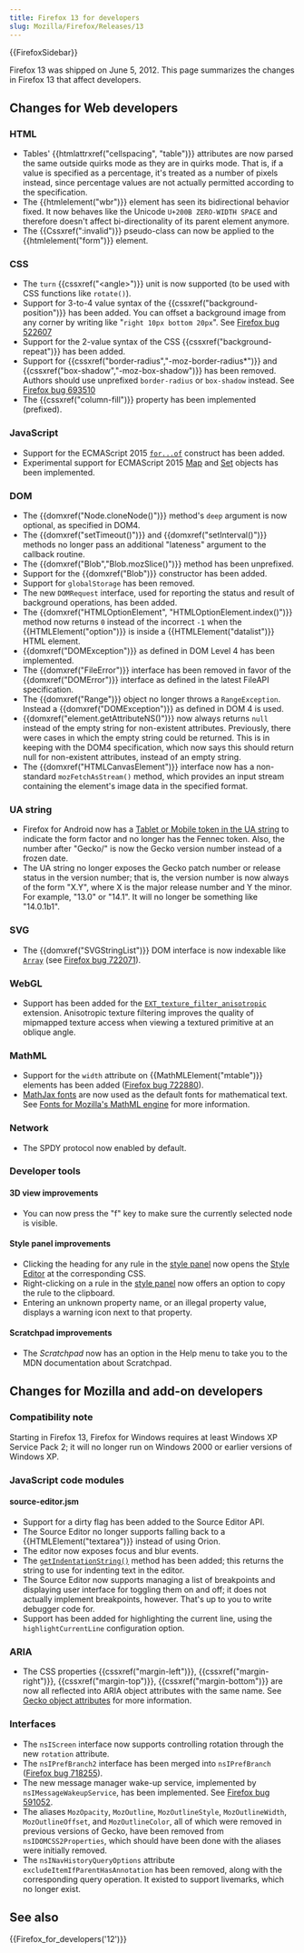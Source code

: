 ```yaml
---
title: Firefox 13 for developers
slug: Mozilla/Firefox/Releases/13
---
```


{{FirefoxSidebar}}

Firefox 13 was shipped on June 5, 2012. This page summarizes the changes in Firefox 13 that affect developers.

## Changes for Web developers

### HTML

- Tables' {{htmlattrxref("cellspacing", "table")}} attributes are now parsed the same outside quirks mode as they are in quirks mode. That is, if a value is specified as a percentage, it's treated as a number of pixels instead, since percentage values are not actually permitted according to the specification.
- The {{htmlelement("wbr")}} element has seen its bidirectional behavior fixed. It now behaves like the Unicode `U+200B ZERO-WIDTH SPACE` and therefore doesn't affect bi-directionality of its parent element anymore.
- The {{Cssxref(":invalid")}} pseudo-class can now be applied to the {{htmlelement("form")}} element.

### CSS

- The `turn` {{cssxref("&lt;angle&gt;")}} unit is now supported (to be used with CSS functions like `rotate()`).
- Support for 3-to-4 value syntax of the {{cssxref("background-position")}} has been added. You can offset a background image from any corner by writing like "`right 10px bottom 20px`". See [Firefox bug 522607](https://bugzilla.mozilla.org/show_bug.cgi?id=522607)
- Support for the 2-value syntax of the CSS {{cssxref("background-repeat")}} has been added.
- Support for {{cssxref("border-radius","-moz-border-radius*")}} and {{cssxref("box-shadow","-moz-box-shadow")}} has been removed. Authors should use unprefixed `border-radius` or `box-shadow` instead. See [Firefox bug 693510](https://bugzilla.mozilla.org/show_bug.cgi?id=693510)
- The {{cssxref("column-fill")}} property has been implemented (prefixed).

### JavaScript

- Support for the ECMAScript 2015 [`for...of`](/en-US/docs/Web/JavaScript/Reference/Statements/for...of) construct has been added.
- Experimental support for ECMAScript 2015 [Map](/en-US/docs/Web/JavaScript/Reference/Global_Objects/Map) and [Set](/en-US/docs/Web/JavaScript/Reference/Global_Objects/Set) objects has been implemented.

### DOM

- The {{domxref("Node.cloneNode()")}} method's `deep` argument is now optional, as specified in DOM4.
- The {{domxref("setTimeout()")}} and {{domxref("setInterval()")}} methods no longer pass an additional "lateness" argument to the callback routine.
- The {{domxref("Blob","Blob.mozSlice()")}} method has been unprefixed.
- Support for the {{domxref("Blob")}} constructor has been added.
- Support for `globalStorage` has been removed.
- The new `DOMRequest` interface, used for reporting the status and result of background operations, has been added.
- The {{domxref("HTMLOptionElement", "HTMLOptionElement.index()")}} method now returns `0` instead of the incorrect `-1` when the {{HTMLElement("option")}} is inside a {{HTMLElement("datalist")}} HTML element.
- {{domxref("DOMException")}} as defined in DOM Level 4 has been implemented.
- The {{domxref("FileError")}} interface has been removed in favor of the {{domxref("DOMError")}} interface as defined in the latest FileAPI specification.
- The {{domxref("Range")}} object no longer throws a `RangeException`. Instead a {{domxref("DOMException")}} as defined in DOM 4 is used.
- {{domxref("element.getAttributeNS()")}} now always returns `null` instead of the empty string for non-existent attributes. Previously, there were cases in which the empty string could be returned. This is in keeping with the DOM4 specification, which now says this should return null for non-existent attributes, instead of an empty string.
- The {{domxref("HTMLCanvasElement")}} interface now has a non-standard `mozFetchAsStream()` method, which provides an input stream containing the element's image data in the specified format.

### UA string

- Firefox for Android now has a [Tablet or Mobile token in the UA string](/en-US/docs/Gecko_user_agent_string_reference#mobile_and_tablet_indicators) to indicate the form factor and no longer has the Fennec token. Also, the number after "Gecko/" is now the Gecko version number instead of a frozen date.
- The UA string no longer exposes the Gecko patch number or release status in the version number; that is, the version number is now always of the form "X.Y", where X is the major release number and Y the minor. For example, "13.0" or "14.1". It will no longer be something like "14.0.1b1".

### SVG

- The {{domxref("SVGStringList")}} DOM interface is now indexable like [`Array`](/en-US/docs/Web/JavaScript/Reference/Global_Objects/Array) (see [Firefox bug 722071](https://bugzilla.mozilla.org/show_bug.cgi?id=722071)).

### WebGL

- Support has been added for the [`EXT_texture_filter_anisotropic`](/en-US/docs/Web/API/WebGL_API/Using_Extensions#ext_texture_filter_anisotropic) extension. Anisotropic texture filtering improves the quality of mipmapped texture access when viewing a textured primitive at an oblique angle.

### MathML

- Support for the `width` attribute on {{MathMLElement("mtable")}} elements has been added ([Firefox bug 722880](https://bugzilla.mozilla.org/show_bug.cgi?id=722880)).
- [MathJax fonts](https://docs.mathjax.org/en/latest/output/fonts.html) are now used as the default fonts for mathematical text. See [Fonts for Mozilla's MathML engine](/en-US/docs/Mozilla_MathML_Project/Fonts) for more information.

### Network

- The SPDY protocol now enabled by default.

### Developer tools

#### 3D view improvements

- You can now press the "f" key to make sure the currently selected node is visible.

#### Style panel improvements

- Clicking the heading for any rule in the [style panel](https://firefox-source-docs.mozilla.org/devtools-user/page_inspector/index.html#css-pane) now opens the [Style Editor](https://firefox-source-docs.mozilla.org/devtools-user/style_editor/index.html) at the corresponding CSS.
- Right-clicking on a rule in the [style panel](https://firefox-source-docs.mozilla.org/devtools-user/page_inspector/index.html#css-pane) now offers an option to copy the rule to the clipboard.
- Entering an unknown property name, or an illegal property value, displays a warning icon next to that property.

#### Scratchpad improvements

- The _Scratchpad_ now has an option in the Help menu to take you to the MDN documentation about Scratchpad.

## Changes for Mozilla and add-on developers

### Compatibility note

Starting in Firefox 13, Firefox for Windows requires at least Windows XP Service Pack 2; it will no longer run on Windows 2000 or earlier versions of Windows XP.

### JavaScript code modules

#### source-editor.jsm

- Support for a dirty flag has been added to the Source Editor API.
- The Source Editor no longer supports falling back to a {{HTMLElement("textarea")}} instead of using Orion.
- The editor now exposes focus and blur events.
- The [`getIndentationString()`](/en-US/docs/JavaScript_code_modules/source-editor.jsm#getIndentationString%28%29) method has been added; this returns the string to use for indenting text in the editor.
- The Source Editor now supports managing a list of breakpoints and displaying user interface for toggling them on and off; it does not actually implement breakpoints, however. That's up to you to write debugger code for.
- Support has been added for highlighting the current line, using the `highlightCurrentLine` configuration option.

### ARIA

- The CSS properties {{cssxref("margin-left")}}, {{cssxref("margin-right")}}, {{cssxref("margin-top")}}, {{cssxref("margin-bottom")}} are now all reflected into ARIA object attributes with the same name. See [Gecko object attributes](/en-US/docs/Accessibility/AT-APIs/Gecko/Attrs) for more information.

### Interfaces

- The `nsIScreen` interface now supports controlling rotation through the new `rotation` attribute.
- The `nsIPrefBranch2` interface has been merged into `nsIPrefBranch` ([Firefox bug 718255](https://bugzilla.mozilla.org/show_bug.cgi?id=718255)).
- The new message manager wake-up service, implemented by `nsIMessageWakeupService`, has been implemented. See [Firefox bug 591052](https://bugzilla.mozilla.org/show_bug.cgi?id=591052).
- The aliases `MozOpacity`, `MozOutline`, `MozOutlineStyle`, `MozOutlineWidth`, `MozOutlineOffset`, and `MozOutlineColor`, all of which were removed in previous versions of Gecko, have been removed from `nsIDOMCSS2Properties`, which should have been done with the aliases were initially removed.
- The `nsINavHistoryQueryOptions` attribute `excludeItemIfParentHasAnnotation` has been removed, along with the corresponding query operation. It existed to support livemarks, which no longer exist.

## See also

{{Firefox_for_developers('12')}}
